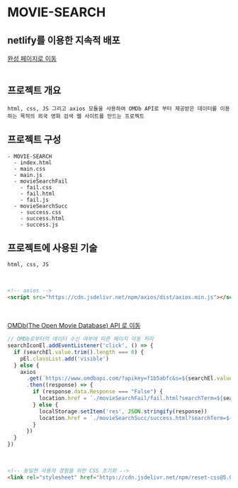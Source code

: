 # MOVIE-SEARCH

## netlify를 이용한 지속적 배포
<a href="https://pedantic-lovelace-70825b.netlify.app/" title="완성 페이지로 이동" target="_blank">완성 페이지로 이동</a> 
<br/><br/> 

## 프로젝트 개요
```plaintext
html, css, JS 그리고 axios 모듈을 사용하여 OMDb API로 부터 제공받은 데이터를 이용하는 목적의 외국 영화 검색 웹 사이트를 만드는 프로젝트
```

## 프로젝트 구성
```plaintext
- MOVIE-SEARCH
  - index.html
  - main.css
  - main.js
  - movieSearchFail
    - fail.css
    - fail.html
    - fail.js
  - movieSearchSucc
    - success.css
    - success.html
    - success.js
```

## 프로젝트에 사용된 기술
```plaintext
html, css, JS
```
<br/>

```html
<!-- axios -->
<script src="https://cdn.jsdelivr.net/npm/axios/dist/axios.min.js"></script>
```
<br/>

<a href="https://www.omdbapi.com/" title="OMDb API">OMDb(The Open Movie Database) API 로 이동</a>

```javascript
// OMDb로부터의 데이터 수신 여부에 따른 페이지 이동 처리
searchIconEl.addEventListener('click', () => {
  if (searchEl.value.trim().length === 0) { 
    pEl.classList.add('visible') 
  } else { 
    axios 
      .get(`https://www.omdbapi.com/?apikey=f1b5abfc&s=${searchEl.value}`)
      .then((response) => {
        if (response.data.Response === "False") {
          location.href = `./movieSearchFail/fail.html?searchTerm=${searchEl.value}`
        } else {
          localStorage.setItem('res', JSON.stringify(response))
          location.href = `./movieSearchSucc/success.html?searchTerm=${searchEl.value}&resLen=${response.data.Search.length}&page=1`
        }
      })
  }
})
```
<br/>

```html
<!-- 동일한 사용자 경험을 위한 CSS 초기화 -->
<link rel="stylesheet" href="https://cdn.jsdelivr.net/npm/reset-css@5.0.1/reset.min.css" />
```